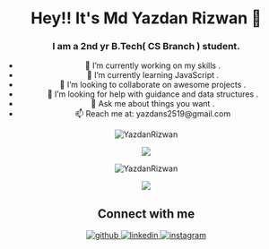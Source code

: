 
<h1 align="center">Hey!!  It's Md Yazdan Rizwan 👋</h1>
<h3 align="center">I am a 2nd yr B.Tech( CS Branch ) student.</h1>
<ul align="center">
  <li>🔭 I’m currently working on my skills .</li>
  <li>🌱 I’m currently learning JavaScript .</li>
  <li>👯 I’m looking to collaborate on awesome projects .</li>
  <li>🤔 I’m looking for help with guidance and data structures .</li>
  <li>💬 Ask me about things you want .</li>
  <li>📫 Reach me at: yazdans2519@gmail.com</li>
 </ul>

<p align="center"> <img src="https://komarev.com/ghpvc/?username=YazdanRizwan" alt="YazdanRizwan" /> </p>

<!--
### Tech Stack

<p align="left">
  <img src="https://devicons.github.io/devicon/devicon.git/icons/bootstrap/bootstrap-plain.svg" alt="bootstrap" width="40" height="40"/> 
  <img src="https://devicons.github.io/devicon/devicon.git/icons/c/c-original.svg" alt="c" width="40" height="40"/> 
  <img src="https://devicons.github.io/devicon/devicon.git/icons/cplusplus/cplusplus-original.svg" alt="cplusplus" width="40" height="40"/> 
  <img src="https://devicons.github.io/devicon/devicon.git/icons/css3/css3-original-wordmark.svg" alt="css3" width="40" height="40"/> 
  <img src="https://devicons.github.io/devicon/devicon.git/icons/html5/html5-original-wordmark.svg" alt="html5" width="40" height="40"/> 
  <img src="https://devicons.github.io/devicon/devicon.git/icons/javascript/javascript-original.svg" alt="javascript" width="40" height="40"/> 
  <img src="https://raw.githubusercontent.com/prplx/svg-logos/5585531d45d294869c4eaab4d7cf2e9c167710a9/svg/materialize.svg" alt="materialize" width="40" height="40"/> 
  <img src="https://devicons.github.io/devicon/devicon.git/icons/mysql/mysql-original-wordmark.svg" alt="mysql" width="40" height="40"/>   
  <img src="https://devicons.github.io/devicon/devicon.git/icons/react/react-original-wordmark.svg" alt="react" width="40" height="40"/>
</p> -->


<p align="center">
  <img src="https://github-readme-stats.vercel.app/api/top-langs/?username=YazdanRizwan&layout=compact&langs_count=8 alt="YazdanRizwan" />
</p>
<p align="center">
  <img align="center" src="https://github-readme-stats.vercel.app/api?username=YazdanRizwan&show_icons=true" alt="YazdanRizwan" />
</p>
<p align="center">
  <img src="https://github-readme-streak-stats.herokuapp.com/?user=YazdanRizwan&layout=compact" />
</p>

<h2 align="center">Connect with me</h2>
<div align="center">  
  <a href="https://github.com/YazdanRizwan" target="_blank">
    <img src=https://img.shields.io/badge/github-%2324292e.svg?&style=for-the-badge&logo=github&logoColor=white alt=github style="margin-bottom: 5px;" />
  </a>
  <a href="https://www.linkedin.com/in/md-yazdan-rizwan-2966b91a7/" target="_blank">
    <img src=https://img.shields.io/badge/linkedin-%231E77B5.svg?&style=for-the-badge&logo=linkedin&logoColor=white alt=linkedin style="margin-bottom: 5px;" />
  </a>
  <a href="https://www.instagram.com/heart_beat_bf/" target="_blank">
    <img src=https://img.shields.io/badge/instagram-%23000000.svg?&style=for-the-badge&logo=instagram&logoColor=white alt=instagram style="margin-bottom: 5px;" />
  </a>
</div>  
  


